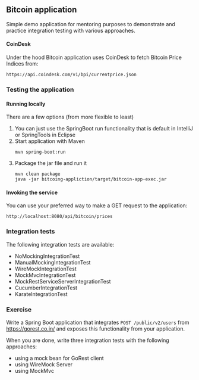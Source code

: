 ## Bitcoin application

Simple demo application for mentoring purposes to demonstrate and practice integration testing with various approaches.


#### CoinDesk
Under the hood Bitcoin application uses CoinDesk to fetch Bitcoin Price Indices from:

```
https://api.coindesk.com/v1/bpi/currentprice.json
```

### Testing the application
#### Running locally
There are a few options (from more flexible to least)
1. You can just use the SpringBoot run functionality that is default in IntelliJ or SpringTools in Eclipse
2. Start application with Maven
    ```
    mvn spring-boot:run
    ```
3. Package the jar file and run it
    ```
    mvn clean package
    java -jar bitcoing-appliction/target/bitcoin-app-exec.jar
    ```
   
#### Invoking the service
You can use your preferred way to make a GET request to the application:
```
http://localhost:8080/api/bitcoin/prices
```

### Integration tests
The following integration tests are available:
- NoMockingIntegrationTest
- ManualMockingIntegrationTest
- WireMockIntegrationTest
- MockMvcIntegrationTest
- MockRestServiceServerIntegrationTest
- CucumberIntegrationTest
- KarateIntegrationTest

### Exercise
Write a Spring Boot application that integrates `POST /public/v2/users` from https://gorest.co.in/ and exposes this functionality from your application.

When you are done, write three integration tests with the following approaches: 
- using a mock bean for GoRest client
- using WireMock Server
- using MockMvc






